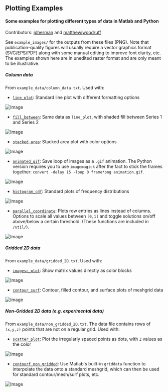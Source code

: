 ## Plotting Examples
#### Some examples for plotting different types of data in Matlab and Python
Contributors: [jdherman](https://github.com/jdherman) and [matthewjwoodruff](https://github.com/matthewjwoodruff)

See `example_images/` for the outputs from these files (PNG). Note that publication-quality figures will usually require a vector graphics format (SVG/EPS/PDF) along with some manual editing to improve font clarity, etc. The examples shown here are in unedited raster format and are only meant to be illustrative.

##### Column data

From `example_data/column_data.txt`. Used with:

* [`line_plot`](https://raw.github.com/jdherman/matlab-plotting-examples/tree/separate_directories/line_plot): Standard line plot with different formatting options

![Image](https://raw.github.com/jdherman/matlab-plotting-examples/tree/separate_directories/example_images/line_plot.png)

* [`fill_between`](https://raw.github.com/jdherman/matlab-plotting-examples/tree/separate_directories/fill_between): Same data as `line_plot`, with shaded fill between Series 1 and Series 2

![Image](https://raw.github.com/jdherman/matlab-plotting-examples/tree/separate_directories/example_images/fill_between.png)

* [`stacked_area`](https://raw.github.com/jdherman/matlab-plotting-examples/tree/separate_directories/stacked_area): Stacked area plot with color options

![Image](https://raw.github.com/jdherman/matlab-plotting-examples/tree/separate_directories/example_images/stacked_area.png)

* [`animated_gif`](https://raw.github.com/jdherman/matlab-plotting-examples/tree/separate_directories/animated_gif): Save loop of images as a `.gif` animation.  The Python version requires you to use `imagemagick` after the fact to stick the frames together: `convert -delay 15 -loop 0 frame*png animation.gif`.

![Image](https://raw.github.com/jdherman/matlab-plotting-examples/tree/separate_directories/example_images/animated_sinewave.gif)

* [`histogram_cdf`](https://raw.github.com/jdherman/matlab-plotting-examples/tree/separate_directories/histogram_cdf): Standard plots of frequency distributions

![Image](https://raw.github.com/jdherman/matlab-plotting-examples/tree/separate_directories/example_images/histogram_and_cdf.png)

* [`parallel_coordinate`](https://raw.github.com/jdherman/matlab-plotting-examples/tree/separate_directories/parallel_coordinate): Plots row entries as lines instead of columns. Options to scale all values between `[0,1]` and toggle solutions on/off above/below a certain threshold. (These functions are included in `/util/`).

![Image](https://raw.github.com/jdherman/matlab-plotting-examples/tree/separate_directories/example_images/parallel_coordinate.png)

##### Gridded 2D data

From `example_data/gridded_2D.txt`. Used with:

* [`imagesc_plot`](https://raw.github.com/jdherman/matlab-plotting-examples/tree/separate_directories/imagesc_plot): Show matrix values directly as color blocks

![Image](https://raw.github.com/jdherman/matlab-plotting-examples/tree/separate_directories/example_images/imagesc_plot.png)

* [`contour_surf`](https://raw.github.com/jdherman/matlab-plotting-examples/tree/separate_directories/contour_surf): Contour, filled contour, and surface plots of meshgrid data

![Image](https://raw.github.com/jdherman/matlab-plotting-examples/tree/separate_directories/example_images/contour_surf.png)

##### Non-Gridded 2D data (e.g. experimental data)

From `example_data/non_gridded_2D.txt`. The data file contains rows of `(x,y,z)` points that are not on a regular grid. Used with:

* [`scatter_plot`](https://raw.github.com/jdherman/matlab-plotting-examples/tree/separate_directories/scatter_plot): Plot the irregularly spaced points as dots, with `Z` values as the color

![Image](https://raw.github.com/jdherman/matlab-plotting-examples/tree/separate_directories/example_images/scatter_plot.png)

* [`contourf_non_gridded`](https://raw.github.com/jdherman/matlab-plotting-examples/tree/separate_directories/contourf_non_gridded): Use Matlab's built-in `griddata` function to interpolate the data onto a standard meshgrid, which can then be used for standard contour/mesh/surf plots, etc.

![Image](https://raw.github.com/jdherman/matlab-plotting-examples/tree/separate_directories/example_images/contourf_non_gridded.png)

